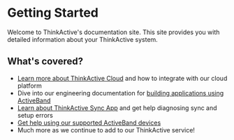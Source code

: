 # Getting Started

Welcome to ThinkActive's documentation site. This site provides you with detailed information about your ThinkActive system.

## What's covered?

- [Learn more about ThinkActive Cloud](/docs/thinkactive-cloud/) and how to integrate with our cloud platform 
- Dive into our engineering documentation for [building applications using ActiveBand](/docs/developing-for-activeband/)
- [Learn about ThinkActive Sync App](/docs/thinkactive-sync-app/) and get help diagnosing sync and setup errors
- [Get help using our supported ActiveBand devices](#)
- Much more as we continue to add to our ThinkActive service!
